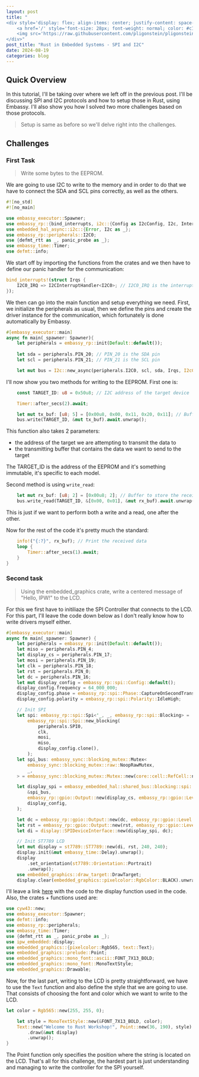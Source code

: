 ```yaml
---
layout: post
title: "
<div style='display: flex; align-items: center; justify-content: space-between;'>
    <a href='/' style='font-size: 28px; font-weight: normal; color: #c1c1c1; text-decoration: none; margin-top: -50px;'>Home</a>
    <img src='https://raw.githubusercontent.com/pligonstein/pligonstein.github.io/main/images/logo.gif' alt='Logo' style='height: 48px; width: 48px; border-radius: 50%; object-fit: cover; margin-top: -50px;'>
</div>"
post_title: "Rust in Embedded Systems - SPI and I2C"
date: 2024-08-19
categories: blog
---
```


## Quick Overview

In this tutorial, I'll be taking over where we left off in the previous post. I'll be discussing SPI and I2C protocols and how to setup those in Rust, using Embassy. I'll also show you how I solved two more challenges based on those protocols.

> Setup is same as before so we'll delve right into the challenges.

## Challenges

<p></p>

### **First Task**

> Write some bytes to the EEPROM.

We are going to use I2C to write to the memory and in order to do that we have to connect the SDA and SCL pins correctly, as well as the others.

```rust
#![no_std]
#![no_main]

use embassy_executor::Spawner;
use embassy_rp::{bind_interrupts, i2c::{Config as I2cConfig, I2c, InterruptHandler as I2CInterruptHandler}};
use embedded_hal_async::i2c::{Error, I2c as _};
use embassy_rp::peripherals::I2C0;
use {defmt_rtt as _, panic_probe as _};
use embassy_time::Timer;
use defmt::info;
```

We start off by importing the functions from the crates and we then have to define our panic handler for the communication:

```rust
bind_interrupts!(struct Irqs {
    I2C0_IRQ => I2CInterruptHandler<I2C0>; // I2C0_IRQ is the interrupt for I2C0
});
```

We then can go into the main function and setup everything we need. First, we initialize the peripherals as usual, then we define the pins and create the driver instance for the communication, which fortunately is done automatically by Embassy.

```rust
#[embassy_executor::main]
async fn main(_spawner: Spawner){
    let peripherals = embassy_rp::init(Default::default());
    
    let sda = peripherals.PIN_20; // PIN_20 is the SDA pin
    let scl = peripherals.PIN_21; // PIN_21 is the SCL pin

    let mut bus = I2c::new_async(peripherals.I2C0, scl, sda, Irqs, I2cConfig::default()); // Create a new I2C bus
```

I'll now show you two methods for writing to the EEPROM. First one is:

```rust
    const TARGET_ID: u8 = 0x50u8; // I2C address of the target device

    Timer::after_secs(2).await;

    let mut tx_buf: [u8; 5] = [0x00u8, 0x00, 0x11, 0x20, 0x11]; // Buffer to store the data to be sent
    bus.write(TARGET_ID, &mut tx_buf).await.unwrap();
```

This function also takes 2 parameters:

- the address of the target we are attempting to transmit the data to
- the transmitting buffer that contains the data we want to send to the target

The TARGET_ID is the address of the EEPROM and it's something immutable, it's specific to each model.

Second method is using `write_read`:

```rust
    let mut rx_buf: [u8; 2] = [0x00u8; 2]; // Buffer to store the received data
    bus.write_read(TARGET_ID, &[0x00, 0x01], &mut rx_buf).await.unwrap(); // Write 2 bytes to the target device and read 2 bytes from the target device
```

This is just if we want to perform both a write and a read, one after the other.

Now for the rest of the code it's pretty much the standard:

```rust
    info!("{:?}", rx_buf); // Print the received data
    loop {
        Timer::after_secs(1).await;
    }
}
```

### **Second task**

> Using the embedded_graphics crate, write a centered message of "Hello, IPW!" to the LCD.

For this we first have to initiliaze the SPI Controller that connects to the LCD. For this part, I'll leave the code down below as I don't really know how to write drivers myself either.

```rust
#[embassy_executor::main]
async fn main(_spawner: Spawner) {
    let peripherals = embassy_rp::init(Default::default());
    let miso = peripherals.PIN_4;
    let display_cs = peripherals.PIN_17;
    let mosi = peripherals.PIN_19;
    let clk = peripherals.PIN_18;
    let rst = peripherals.PIN_0;
    let dc = peripherals.PIN_16;
    let mut display_config = embassy_rp::spi::Config::default();
    display_config.frequency = 64_000_000;
    display_config.phase = embassy_rp::spi::Phase::CaptureOnSecondTransition;
    display_config.polarity = embassy_rp::spi::Polarity::IdleHigh;

    // Init SPI
    let spi: embassy_rp::spi::Spi<'_, _, embassy_rp::spi::Blocking> =
        embassy_rp::spi::Spi::new_blocking(
            peripherals.SPI0,
            clk,
            mosi,
            miso,
            display_config.clone(),
        );
    let spi_bus: embassy_sync::blocking_mutex::Mutex<
        embassy_sync::blocking_mutex::raw::NoopRawMutex,
        _,
    > = embassy_sync::blocking_mutex::Mutex::new(core::cell::RefCell::new(spi));

    let display_spi = embassy_embedded_hal::shared_bus::blocking::spi::SpiDeviceWithConfig::new(
        &spi_bus,
        embassy_rp::gpio::Output::new(display_cs, embassy_rp::gpio::Level::High),
        display_config,
    );

    let dc = embassy_rp::gpio::Output::new(dc, embassy_rp::gpio::Level::Low);
    let rst = embassy_rp::gpio::Output::new(rst, embassy_rp::gpio::Level::Low);
    let di = display::SPIDeviceInterface::new(display_spi, dc);

    // Init ST7789 LCD
    let mut display = st7789::ST7789::new(di, rst, 240, 240);
    display.init(&mut embassy_time::Delay).unwrap();
    display
        .set_orientation(st7789::Orientation::Portrait)
        .unwrap();
    use embedded_graphics::draw_target::DrawTarget;
    display.clear(embedded_graphics::pixelcolor::RgbColor::BLACK).unwrap();
```

I'll leave a link [here](https://dontpad.com/pligblog) with the code to the display function used in the code. Also, the crates + functions used are:

```rust
use cyw43::new;
use embassy_executor::Spawner;
use defmt::info;
use embassy_rp::peripherals;
use embassy_time::Timer;
use {defmt_rtt as _, panic_probe as _};
use ipw_embedded::display;
use embedded_graphics::{pixelcolor::Rgb565, text::Text};
use embedded_graphics::prelude::Point;
use embedded_graphics::mono_font::ascii::FONT_7X13_BOLD;
use embedded_graphics::mono_font::MonoTextStyle;
use embedded_graphics::Drawable;
```

Now, for the last part, writing to the LCD is pretty straightforward, we have to use the `Text` function and also define the style that we are going to use. That consists of choosing the font and color which we want to write to the LCD.

```rust
let color = Rgb565::new(255, 255, 0);

    let style = MonoTextStyle::new(&FONT_7X13_BOLD, color);
    Text::new("Welcome to Rust Workshop!", Point::new(36, 190), style)
        .draw(&mut display)
        .unwrap();
}
```

The Point function only specifies the position where the string is located on the LCD. That's all for this challenge, the hardest part is just understanding and managing to write the controller for the SPI yourself.
